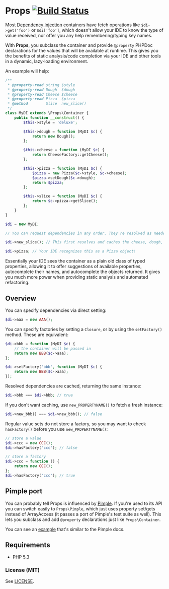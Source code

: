 # Props [![Build Status](https://travis-ci.org/mrclay/Props.png)](https://travis-ci.org/mrclay/Props)

Most [Dependency Injection](http://www.mrclay.org/2014/04/06/dependency-injection-ask-for-what-you-need/) containers have fetch operations like `$di->get('foo')` or `$di['foo']`, which doesn't allow your IDE to know the type of value received, nor offer you any help remembering/typing key names.

With **Props**, you subclass the container and provide `@property` PHPDoc declarations for the values that will be available at runtime. This gives you the benefits of static analysis/code completion via your IDE and other tools in a dynamic, lazy-loading environment.

An example will help:

```php
/**
 * @property-read string $style
 * @property-read Dough  $dough
 * @property-read Cheese $cheese
 * @property-read Pizza  $pizza
 * @method        Slice  new_slice()
 */
class MyDI extends \Props\Container {
    public function __construct() {
        $this->style = 'deluxe';

        $this->dough = function (MyDI $c) {
            return new Dough();
        };

        $this->cheese = function (MyDI $c) {
            return CheeseFactory::getCheese();
        };

        $this->pizza = function (MyDI $c) {
            $pizza = new Pizza($c->style, $c->cheese);
            $pizza->setDough($c->dough);
            return $pizza;
        };

        $this->slice = function (MyDI $c) {
            return $c->pizza->getSlice();
        };
    }
}

$di = new MyDI;

// You can request dependencies in any order. They're resolved as needed.

$di->new_slice(); // This first resolves and caches the cheese, dough, and pizza.

$di->pizza; // Your IDE recognizes this as a Pizza object!
```

Essentially your IDE sees the container as a plain old class of typed properties, allowing it to offer suggestions of available properties, autocomplete their names, and autocomplete the objects returned. It gives you much more power when providing static analysis and automated refactoring.

## Overview

You can specify dependencies via direct setting:

```php
$di->aaa = new AAA();
```

You can specify factories by setting a `Closure`, or by using the `setFactory()` method. These are equivalent:

```php
$di->bbb = function (MyDI $c) {
    // the container will be passed in
    return new BBB($c->aaa);
};

$di->setFactory('bbb', function (MyDI $c) {
    return new BBB($c->aaa);
});
```

Resolved dependencies are cached, returning the same instance:

```php
$di->bbb === $di->bbb; // true
```

If you don't want caching, use `new_PROPERTYNAME()` to fetch a fresh instance:

```php
$di->new_bbb() === $di->new_bbb(); // false
```

Regular value sets do not store a factory, so you may want to check `hasFactory()` before you use `new_PROPERTYNAME()`:

```php
// store a value
$di->ccc = new CCC();
$di->hasFactory('ccc'); // false

// store a factory
$di->ccc = function () {
    return new CCC();
};
$di->hasFactory('ccc'); // true
```

## Pimple port

You can probably tell Props is influenced by [Pimple](http://pimple.sensiolabs.org/). If you're used to its API you can switch easily to `Props\Pimple`, which just uses property set/gets instead of ArrayAccess (it passes a port of Pimple's test suite as well). This lets you subclass and add `@property` declarations just like `Props\Container`.

You can see an [example](https://github.com/mrclay/Props/blob/master/scripts/example-pimple.php) that's similar to the Pimple docs.

## Requirements

 * PHP 5.3

### License (MIT)

See [LICENSE](https://github.com/mrclay/Props/blob/master/src/LICENSE).
